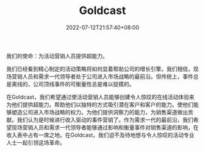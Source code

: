 ﻿---
weight: 
title: "Goldcast"
description: "Goldcast |收入驱动的活动营销平台。Goldcast | Revenue-driven event marketing platform"
date: 2022-07-12T21:57:40+08:00
lastmod: 2022-07-12T16:45:40+08:00
draft: false
authors: ["june"]
featuredImage: "449.png"
link: "https://www.goldcast.io/"
tags: ["Goldcast","虚拟办公"]
categories: ["navigation"]
navigation: ["虚拟办公"]
lightgallery: true
toc: true
pinned: false
recommend: false
recommend1: false
---
我们的使命：为活动营销人员提供超能力。

我们已经看到精心制定的活动策略将如何显着帮助公司的增长引擎。我们相信，现场营销人员和需求一代领导者处于公司进入市场战略的最前沿。但传统上，事件总是离线的，公司顶线事件的可衡量性总是难以捉摸的。

在Goldcast，我们希望通过使活动营销人员能够创建令人惊叹的在线活动体验来为他们提供超能力。帮助他们以独特的方式吸引潜在客户和客户的能力。使他们能够塑造公司进入市场战略的权力。为他们提供洞察力的能力，为销售渠道做出贡献。我们认为是时候进行收入驱动的事件营销了。作为需求一代的最前沿，我们希望现场营销人员和需求一代领导者能够通过影响和衡量事件对销售渠道的影响，在收入表中占有一席之地。在Goldcast，我们迫不及待地想与令人惊叹的活动专业人士一起引领这场革命。
